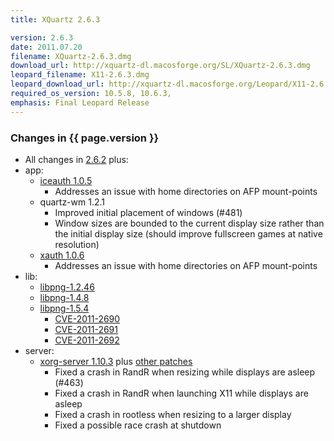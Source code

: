 ```yaml
---
title: XQuartz 2.6.3

version: 2.6.3
date: 2011.07.20
filename: XQuartz-2.6.3.dmg
download_url: http://xquartz-dl.macosforge.org/SL/XQuartz-2.6.3.dmg
leopard_filename: X11-2.6.3.dmg
leopard_download_url: http://xquartz-dl.macosforge.org/Leopard/X11-2.6.3.dmg
required_os_version: 10.5.8, 10.6.3,
emphasis: Final Leopard Release
---
```


### Changes in {{ page.version }} ###
  * All changes in [2.6.2](XQuartz-2.6.2.html) plus:
  * app:
    * [iceauth 1.0.5](http://lists.freedesktop.org/archives/xorg-announce/2011-May/001668.html)
      * Addresses an issue with home directories on AFP mount-points
    * quartz-wm 1.2.1
      * Improved initial placement of windows (#481)
      * Window sizes are bounded to the current display size rather than the initial display size (should improve fullscreen games at native resolution)
    * [xauth 1.0.6](http://lists.freedesktop.org/archives/xorg-announce/2011-May/001667.html)
      * Addresses an issue with home directories on AFP mount-points
  * lib:
    * [libpng-1.2.46](http://sourceforge.net/mailarchive/forum.php?thread_name=CA%2BPdXcubc%2BH59ORvnBZQ6BN7C7MBm-_i-RV64i2Tg5gzNRFoig%40mail.gmail.com&forum_name=png-mng-announce)
    * [libpng-1.4.8](http://sourceforge.net/mailarchive/forum.php?thread_name=CA%2BPdXcs3H_BaDO88mgX_gjoh9b32eynYYFpLbE853%2BK-8ODknA%40mail.gmail.com&forum_name=png-mng-announce)
    * [libpng-1.5.4](http://sourceforge.net/mailarchive/forum.php?thread_name=CA%2BPdXcs3H_BaDO88mgX_gjoh9b32eynYYFpLbE853%2BK-8ODknA%40mail.gmail.com&forum_name=png-mng-announce)
      * [CVE-2011-2690](http://cve.mitre.org/cgi-bin/cvename.cgi?name=CVE-2011-2690)
      * [CVE-2011-2691](http://cve.mitre.org/cgi-bin/cvename.cgi?name=CVE-2011-2691)
      * [CVE-2011-2692](http://cve.mitre.org/cgi-bin/cvename.cgi?name=CVE-2011-2692)
  * server:
    * [xorg-server 1.10.3](http://lists.freedesktop.org/archives/xorg-announce/2011-July/001710.html) plus [other patches](http://cgit.freedesktop.org/~jeremyhu/xserver/log/?h=XQuartz-2.6.3)
      * Fixed a crash in RandR when resizing while displays are asleep (#463)
      * Fixed a crash in RandR when launching X11 while displays are asleep
      * Fixed a crash in rootless when resizing to a larger display
      * Fixed a possible race crash at shutdown
